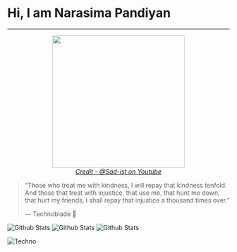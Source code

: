 # Hi, I am Narasima Pandiyan

___

<div align=center>
  <img height=300px src="https://i.makeagif.com/media/4-16-2021/Z0PUh5.gif">
  <br><a href="https://youtu.be/MPiILYNStd8?t=50" target="_blank"><i>Credit - @Sad-ist on Youtube</i></a>
</div>

>“Those who treat me with kindness, I will repay that kindness tenfold.
>And those that treat with injustice, that use me, that hunt me down, that hurt my friends, I shall repay that injustice a thousand times over.”
>
> ― Technoblade 👑

![Github Stats](http://github-profile-summary-cards.vercel.app/api/cards/profile-details?username=NarasimaPandiyan&theme=github_dark)
![Github Stats](http://github-profile-summary-cards.vercel.app/api/cards/stats?username=NarasimaPandiyan&theme=github_dark)
![Github Stats](http://github-profile-summary-cards.vercel.app/api/cards/most-commit-language?username=NarasimaPandiyan&theme=github_dark)
<!--START_SECTION:waka-->
<!--END_SECTION:waka-->
![Techno](Assets/Techno-RIP.gif)
